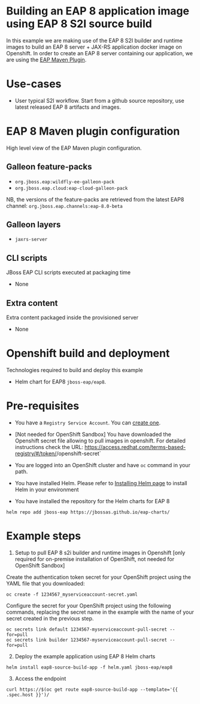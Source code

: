 # Building an EAP 8 application image using EAP 8 S2I source build

In this example we are making use of the EAP 8 S2I builder and runtime images to build an EAP 8 server + JAX-RS application docker image on Openshift.
In order to create an EAP 8 server containing our application, we are using the [EAP Maven Plugin](https://github.com/jbossas/eap-maven-plugin).

# Use-cases

* User typical S2I workflow. Start from a github source repository, use latest released EAP 8 artifacts and images.

# EAP 8 Maven plugin configuration

High level view of the EAP Maven plugin configuration.

## Galleon feature-packs

* `org.jboss.eap:wildfly-ee-galleon-pack`
* `org.jboss.eap.cloud:eap-cloud-galleon-pack`

NB, the versions of the feature-packs are retrieved from the latest EAP8 channel: `org.jboss.eap.channels:eap-8.0-beta`

## Galleon layers

* `jaxrs-server`

## CLI scripts

JBoss EAP CLI scripts executed at packaging time

* None

## Extra content

Extra content packaged inside the provisioned server

* None

# Openshift build and deployment

Technologies required to build and deploy this example

* Helm chart for EAP8 `jboss-eap/eap8`.

# Pre-requisites

* You have a `Registry Service Account`. You can [create one](https://access.redhat.com/terms-based-registry/).

* [Not needed for OpenShift Sandbox] You have downloaded the Openshift secret file allowing to pull images in openshift. For detailed instructions check the URL: https://access.redhat.com/terms-based-registry/#/token/<your user id>/openshift-secret`

* You are logged into an OpenShift cluster and have `oc` command in your path.

* You have installed Helm. Please refer to [Installing Helm page](https://helm.sh/docs/intro/install/) to install Helm in your environment

* You have installed the repository for the Helm charts for EAP 8

 ```
helm repo add jboss-eap https://jbossas.github.io/eap-charts/
```

# Example steps

1. Setup to pull EAP 8 s2i builder and runtime images in Openshift [only required for on-premise installation of OpenShift, not needed for OpenShift Sandbox]

Create the authentication token secret for your OpenShift project using the YAML file that you downloaded:

```
oc create -f 1234567_myserviceaccount-secret.yaml
```

Configure the secret for your OpenShift project using the following commands, 
replacing the secret name in the example with the name of your secret created in the previous step.

```
oc secrets link default 1234567-myserviceaccount-pull-secret --for=pull
oc secrets link builder 1234567-myserviceaccount-pull-secret --for=pull
```

2. Deploy the example application using EAP 8 Helm charts

```
helm install eap8-source-build-app -f helm.yaml jboss-eap/eap8
```

3. Access the endpoint

```
curl https://$(oc get route eap8-source-build-app --template='{{ .spec.host }}')/
```
